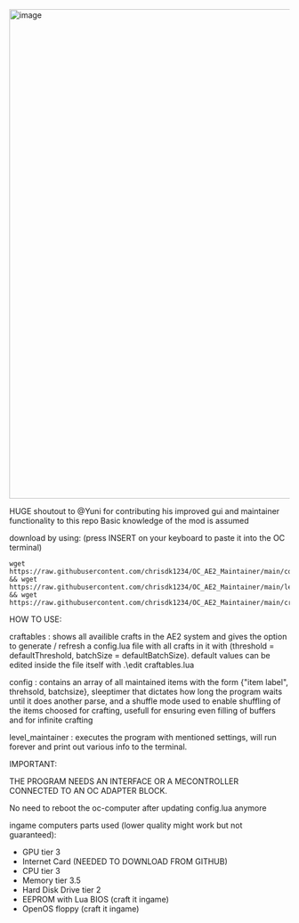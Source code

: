 <img width="1485" height="879" alt="image" src="https://github.com/user-attachments/assets/d585584f-ca4d-4fba-805a-6c51d3cd0123" />



HUGE shoutout to @Yuni for contributing his improved gui and maintainer functionality to this repo
Basic knowledge of the mod is assumed

download by using: (press INSERT on your keyboard to paste it into the OC terminal)
```
wget https://raw.githubusercontent.com/chrisdk1234/OC_AE2_Maintainer/main/config.lua && wget https://raw.githubusercontent.com/chrisdk1234/OC_AE2_Maintainer/main/level_maintainer.lua && wget https://raw.githubusercontent.com/chrisdk1234/OC_AE2_Maintainer/main/craftables.lua
```

HOW TO USE:

craftables : shows all availible crafts in the AE2 system and gives the option to generate / refresh a config.lua file with all crafts in it with (threshold = defaultThreshold, batchSize = defaultBatchSize).
default values can be edited inside the file itself with .\edit craftables.lua

config : contains an array of all maintained items with the form {"item label", threhsold, batchsize}, sleeptimer that dictates how long the program waits until it does another parse, and a shuffle mode used to enable shuffling of the items choosed for crafting, usefull for ensuring even filling of buffers and for infinite crafting

level_maintainer : executes the program with mentioned settings, will run forever and print out various info to the terminal.

IMPORTANT:

THE PROGRAM NEEDS AN INTERFACE OR A MECONTROLLER CONNECTED TO AN OC ADAPTER BLOCK.

No need to reboot the oc-computer after updating config.lua anymore

ingame computers parts used (lower quality might work but not guaranteed):
- GPU tier 3
- Internet Card (NEEDED TO DOWNLOAD FROM GITHUB)
- CPU tier 3
- Memory tier 3.5
- Hard Disk Drive tier 2
- EEPROM with Lua BIOS (craft it ingame)
- OpenOS floppy (craft it ingame)

